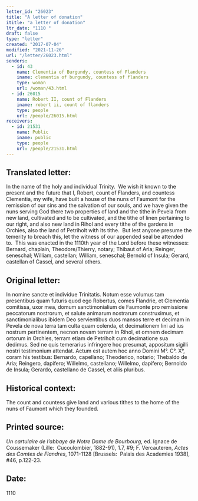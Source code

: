 ```yaml
---
letter_id: "26023"
title: "A letter of donation"
ititle: "a letter of donation"
ltr_date: "1110 "
draft: false
type: "letter"
created: "2017-07-04"
modified: "2021-11-26"
url: "/letter/26023.html"
senders:
  - id: 43
    name: Clementia of Burgundy, countess of Flanders
    iname: clementia of burgundy, countess of flanders
    type: woman
    url: /woman/43.html
  - id: 26015
    name: Robert II, count of Flanders
    iname: robert ii, count of flanders
    type: people
    url: /people/26015.html
receivers:
  - id: 21531
    name: Public
    iname: public
    type: people
    url: /people/21531.html
---
```

<h2> Translated letter:</h2><p>In the name of the holy and individual Trinity.&nbsp; We wish it known to the present and the future that I, Robert, count of Flanders, and countess Clementia, my wife, have built a house of the nuns of Faumont for the remission of our sins and the salvation of our souls, and we have given the nuns serving God there two properties of land and the tithe in Pevela from new land, cultivated and to be cultivated, and the tithe of linen pertaining to our right, and also new land in Rihol and every tithe of the gardens in Orchies, also the land of Petriholt with its tithe.&nbsp; But lest anyone presume the temerity to breach this, let the witness of our appended seal be attended to.&nbsp; This was enacted in the 1110th year of the Lord before these witnesses:&nbsp; Bernard, chaplain, Theodore/Thierry, notary; Thibaut of Aria; Reinger, seneschal; William, castellan; William, seneschal; Bernold of Insula; Gerard, castellan of Cassel, and several others.</p><h2 class="mt-4"> Original letter:</h2><p>In nomine sancte et individue Trinitatis. Notum esse volumus tam presentibus quam futuris quod ego Robertus, comes Flandrie, et Clementia comitissa, uxor mea, domum sanctimonialium de Faumonte pro remissione peccatorum nostrorum, et salute animarum nostrarum construximus, et sanctimonialibus ibidem Deo servientibus duos mansos terre et decimam in Pevela de nova terra tam culta quam colenda, et decimationem lini ad ius nostrum pertinentem, necnon novam terram in Rihol, et omnem decimam ortorum in Orchies, terram etiam de Petriholt cum decimatione sua dedimus. Sed ne quis temerarius infringere hoc presumat, appositum sigilli nostri testimonium attendat. Actum est autem hoc anno Domini M°. C°. X°, coram his testibus: Bernardo, capellano; Theoderico, notario; Thebaldo de Aria; Reingero,&nbsp;dapifero; Willelmo, castellano; Willelmo, dapifero; Bernoldo de Insula; Gerardo, castellano de Cassel, et aliis pluribus.</p><h2 class="mt-4"> Historical context:</h2><p>The count and countess give land and various tithes to the home of the nuns of Faumont which they founded.</p><h2 class="mt-4"> Printed source:</h2><p><i>Un cartulaire de l’abbaye de Notre Dame de Bourbourg</i>, ed. Ignace de Coussemaker (Lille:&nbsp; Cucoulombier, 1882-91), 1.7, #9;&nbsp;F. Vercauteren,&nbsp;<i>Actes des Comtes de Flandres</i>, 1071-1128 [Brussels:&nbsp; Palais des Academies 1938], #46, p.122-23.</p><p></p><h2 class="mt-4"> Date:</h2>1110 